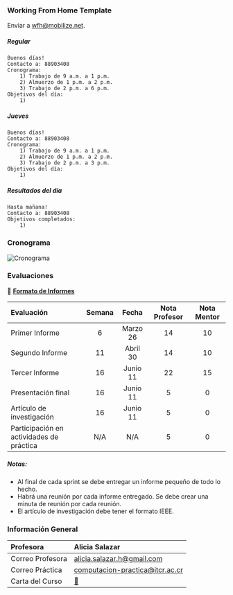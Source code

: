 ### Working From Home Template

Enviar a wfh@mobilize.net.

##### Regular
```
Buenos días!
Contacto a: 88903408
Cronograma:
    1) Trabajo de 9 a.m. a 1 p.m.
    2) Almuerzo de 1 p.m. a 2 p.m.
    3) Trabajo de 2 p.m. a 6 p.m.
Objetivos del día:
    1) 
```

##### Jueves
```
Buenos días!
Contacto a: 88903408
Cronograma:
    1) Trabajo de 9 a.m. a 1 p.m.
    2) Almuerzo de 1 p.m. a 2 p.m.
    3) Trabajo de 2 p.m. a 3 p.m.
Objetivos del día:
    1) 
```

##### Resultados del día
```
Hasta mañana!
Contacto a: 88903408
Objetivos completados:
    1) 
```

### Cronograma

![Cronograma](https://i.imgur.com/ESrCjt1.png)

### Evaluaciones

📄 [**Formato de Informes**](recursos/practica/formato-informes.pdf ':ignore')

| Evaluación | Semana | Fecha | Nota Profesor |  Nota Mentor |
| :--- | :--: | :---: | :--: | :--: |
| Primer Informe | 6 | Marzo 26 | 14 | 10 |
| Segundo Informe | 11 | Abril 30 | 14 | 10 |
| Tercer Informe | 16 | Junio 11 | 22 | 15 |
| Presentación final | 16 | Junio 11 | 5 | 0 |
| Artículo de investigación | 16 | Junio 11 | 5 | 0 | 
| Participación en actividades de práctica | N/A | N/A | 5 | 0 |

##### Notas:
* Al final de cada sprint se debe entregar un informe pequeño de todo lo hecho.
* Habrá una reunión por cada informe entregado. Se debe crear una minuta de reunión por cada reunión.
* El artículo de investigación debe tener el formato IEEE.

### Información General

| Profesora | Alicia Salazar |
| :--- | :--- |
| Correo Profesora | alicia.salazar.h@gmail.com |
| Correo Práctica | computacion-practica@itcr.ac.cr |
| Carta del Curso | [📄](recursos/practica/carta-practica.pdf ':ignore') |